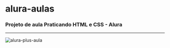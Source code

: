 # alura-aulas
### Projeto de aula Praticando HTML e CSS - Alura
>
>
--------------------------------------
>
![alura-plus-aula](https://user-images.githubusercontent.com/116017647/236451277-7852de69-93b3-4ff9-94f6-d91dc24b22db.png)
>
